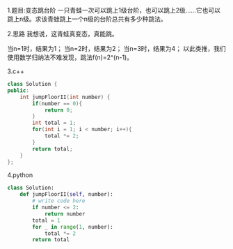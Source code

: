 1.题目:变态跳台阶
一只青蛙一次可以跳上1级台阶，也可以跳上2级……它也可以跳上n级。求该青蛙跳上一个n级的台阶总共有多少种跳法。

2.思路
我想说，这青蛙真变态，真能跳。

当n=1时，结果为1；
当n=2时，结果为2；
当n=3时，结果为4；
以此类推，我们使用数学归纳法不难发现，跳法f(n)=2^(n-1)。


3.c++
```c++
class Solution {
public:
    int jumpFloorII(int number) {
        if(number == 0){
            return 0;
        }
        int total = 1;
        for(int i = 1; i < number; i++){
            total *= 2;
        }
        return total;
    }
};
```

4.python
```python
class Solution:
    def jumpFloorII(self, number):
        # write code here
        if number <= 2:
            return number
        total = 1
        for _ in range(1, number):
            total *= 2
        return total
```
